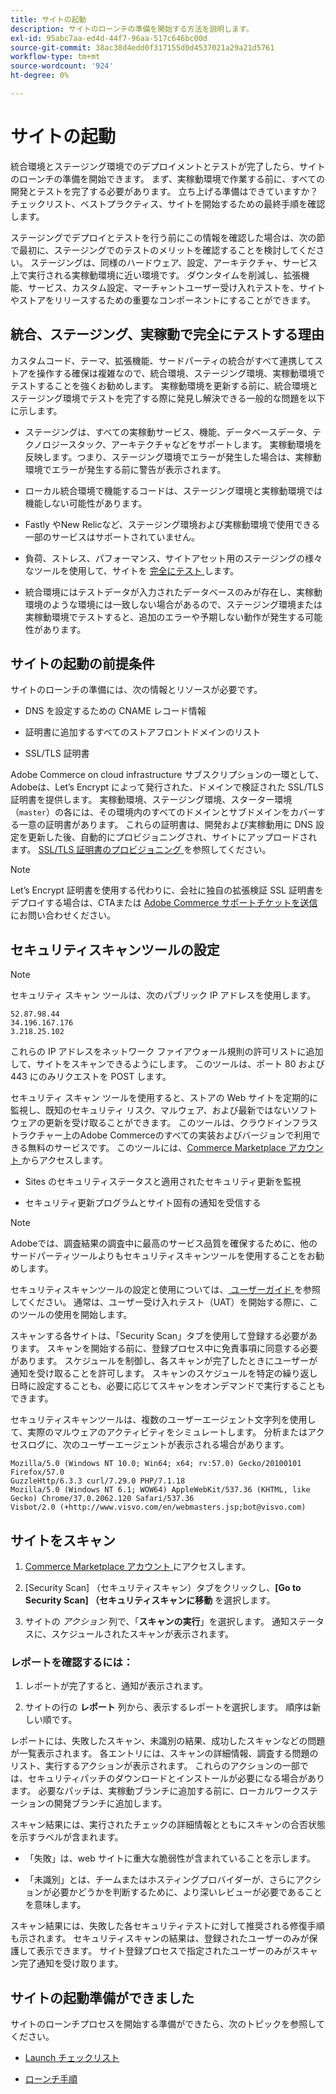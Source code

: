 ```yaml
---
title: サイトの起動
description: サイトのローンチの準備を開始する方法を説明します。
exl-id: 95abc7aa-ed4d-44f7-96aa-517c646bc00d
source-git-commit: 38ac38d4edd0f317155d0d4537021a29a21d5761
workflow-type: tm+mt
source-wordcount: '924'
ht-degree: 0%

---
```


# サイトの起動

統合環境とステージング環境でのデプロイメントとテストが完了したら、サイトのローンチの準備を開始できます。 まず、実稼動環境で作業する前に、すべての開発とテストを完了する必要があります。 立ち上げる準備はできていますか？ チェックリスト、ベストプラクティス、サイトを開始するための最終手順を確認します。

ステージングでデプロイとテストを行う前にこの情報を確認した場合は、次の節で最初に、ステージングでのテストのメリットを確認することを検討してください。 ステージングは、同様のハードウェア、設定、アーキテクチャ、サービス上で実行される実稼動環境に近い環境です。 ダウンタイムを削減し、拡張機能、サービス、カスタム設定、マーチャントユーザー受け入れテストを、サイトやストアをリリースするための重要なコンポーネントにすることができます。

## 統合、ステージング、実稼動で完全にテストする理由

カスタムコード、テーマ、拡張機能、サードパーティの統合がすべて連携してストアを操作する確保は複雑なので、統合環境、ステージング環境、実稼動環境でテストすることを強くお勧めします。 実稼動環境を更新する前に、統合環境とステージング環境でテストを完了する際に発見し解決できる一般的な問題を以下に示します。

- ステージングは、すべての実稼動サービス、機能、データベースデータ、テクノロジースタック、アーキテクチャなどをサポートします。 実稼動環境を反映します。つまり、ステージング環境でエラーが発生した場合は、実稼動環境でエラーが発生する前に警告が表示されます。

- ローカル統合環境で機能するコードは、ステージング環境と実稼動環境では機能しない可能性があります。

- Fastly やNew Relicなど、ステージング環境および実稼動環境で使用できる一部のサービスはサポートされていません。

- 負荷、ストレス、パフォーマンス、サイトアセット用のステージングの様々なツールを使用して、サイトを [ 完全にテスト ](../test/guidance.md) します。

- 統合環境にはテストデータが入力されたデータベースのみが存在し、実稼動環境のような環境には一致しない場合があるので、ステージング環境または実稼動環境でテストすると、追加のエラーや予期しない動作が発生する可能性があります。

## サイトの起動の前提条件

サイトのローンチの準備には、次の情報とリソースが必要です。

- DNS を設定するための CNAME レコード情報

- 証明書に追加するすべてのストアフロントドメインのリスト

- SSL/TLS 証明書

Adobe Commerce on cloud infrastructure サブスクリプションの一環として、Adobeは、Let’s Encrypt によって発行された、ドメインで検証された SSL/TLS 証明書を提供します。 実稼動環境、ステージング環境、スターター環境（`master`）の各には、その環境内のすべてのドメインとサブドメインをカバーする一意の証明書があります。 これらの証明書は、開発および実稼動用に DNS 設定を更新した後、自動的にプロビジョニングされ、サイトにアップロードされます。 [SSL/TLS 証明書のプロビジョニング ](../cdn/fastly-configuration.md#provision-ssltls-certificates) を参照してください。

>[!NOTE]
>
>Let’s Encrypt 証明書を使用する代わりに、会社に独自の拡張検証 SSL 証明書をデプロイする場合は、CTAまたは [Adobe Commerce サポートチケットを送信 ](https://experienceleague.adobe.com/docs/commerce-knowledge-base/kb/help-center-guide/magento-help-center-user-guide.html#submit-ticket) にお問い合わせください。

## セキュリティスキャンツールの設定

>[!NOTE]
>
>セキュリティ スキャン ツールは、次のパブリック IP アドレスを使用します。
>
>```text
>52.87.98.44
>34.196.167.176
>3.218.25.102
>```
>
>これらの IP アドレスをネットワーク ファイアウォール規則の許可リストに追加して、サイトをスキャンできるようにします。 このツールは、ポート 80 および 443 にのみリクエストを POST します。

セキュリティ スキャン ツールを使用すると、ストアの Web サイトを定期的に監視し、既知のセキュリティ リスク、マルウェア、および最新ではないソフトウェアの更新を受け取ることができます。 このツールは、クラウドインフラストラクチャー上のAdobe Commerceのすべての実装およびバージョンで利用できる無料のサービスです。 このツールには、[Commerce Marketplace アカウント ](https://account.magento.com/customer/account/login) からアクセスします。

- Sites のセキュリティステータスと適用されたセキュリティ更新を監視

- セキュリティ更新プログラムとサイト固有の通知を受信する

>[!NOTE]
>
>Adobeでは、調査結果の調査中に最高のサービス品質を確保するために、他のサードパーティツールよりもセキュリティスキャンツールを使用することをお勧めします。

セキュリティスキャンツールの設定と使用については、[ ユーザーガイド ](https://experienceleague.adobe.com/en/docs/commerce-admin/systems/security/security-scan) を参照してください。 通常は、ユーザー受け入れテスト（UAT）を開始する際に、このツールの使用を開始します。

スキャンする各サイトは、「Security Scan」タブを使用して登録する必要があります。 スキャンを開始する前に、登録プロセス中に免責事項に同意する必要があります。 スケジュールを制御し、各スキャンが完了したときにユーザーが通知を受け取ることを許可します。 スキャンのスケジュールを特定の繰り返し日時に設定することも、必要に応じてスキャンをオンデマンドで実行することもできます。

セキュリティスキャンツールは、複数のユーザーエージェント文字列を使用して、実際のマルウェアのアクティビティをシミュレートします。 分析またはアクセスログに、次のユーザーエージェントが表示される場合があります。

```text
Mozilla/5.0 (Windows NT 10.0; Win64; x64; rv:57.0) Gecko/20100101 Firefox/57.0
GuzzleHttp/6.3.3 curl/7.29.0 PHP/7.1.18
Mozilla/5.0 (Windows NT 6.1; WOW64) AppleWebKit/537.36 (KHTML, like Gecko) Chrome/37.0.2062.120 Safari/537.36
Visbot/2.0 (+http://www.visvo.com/en/webmasters.jsp;bot@visvo.com)
```

## サイトをスキャン

1. [Commerce Marketplace アカウント ](https://account.magento.com/customer/account/login) にアクセスします。

1. [Security Scan] （セキュリティスキャン）タブをクリックし、**[Go to Security Scan] （セキュリティスキャンに移動** を選択します。

1. サイトの _アクション_ 列で、「**スキャンの実行**」を選択します。 通知ステータスに、スケジュールされたスキャンが表示されます。

### レポートを確認するには：

1. レポートが完了すると、通知が表示されます。

1. サイトの行の **レポート** 列から、表示するレポートを選択します。 順序は新しい順です。

レポートには、失敗したスキャン、未識別の結果、成功したスキャンなどの問題が一覧表示されます。 各エントリには、スキャンの詳細情報、調査する問題のリスト、実行するアクションが表示されます。 これらのアクションの一部では、セキュリティパッチのダウンロードとインストールが必要になる場合があります。 必要なパッチは、実稼動ブランチに追加する前に、ローカルワークステーションの開発ブランチに追加します。

スキャン結果には、実行されたチェックの詳細情報とともにスキャンの合否状態を示すラベルが含まれます。

- 「失敗」は、web サイトに重大な脆弱性が含まれていることを示します。

- 「未識別」とは、チームまたはホスティングプロバイダーが、さらにアクションが必要かどうかを判断するために、より深いレビューが必要であることを意味します。

スキャン結果には、失敗した各セキュリティテストに対して推奨される修復手順も示されます。 セキュリティスキャンの結果は、登録されたユーザーのみが保護して表示できます。 サイト登録プロセスで指定されたユーザーのみがスキャン完了通知を受け取ります。

## サイトの起動準備ができました

サイトのローンチプロセスを開始する準備ができたら、次のトピックを参照してください。

- [Launch チェックリスト](checklist.md)

- [ローンチ手順](steps.md)
